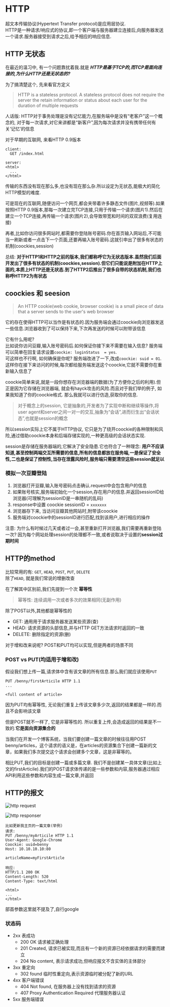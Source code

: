 # HTTP
超文本传输协议(Hypertext Transfer protocol)是应用层协议.  
HTTP是一种请求/响应式的协议,即一个客户端与服务器建立连接后,向服务器发送一个请求.服务器接受到请求之后,给予相应的响应信息.

## HTTP 无状态
在最近的温习中, 有一个问题靠扰着我.就是 ***HTTP是基于TCP的,而TCP是面向连接的,为什么HTTP还是无状态的?***

为了搞清楚这个, 先来看官方定义
> HTTP is a stateless protocol. A stateless protocol does not require the server the retain information or status about each user for the duration of multiple requests

人话版: HTTP对于事务处理是没有记忆能力,在服务端中是没有“老客户”这一个概念的, 对于每一次请求,对它来讲都是“新客户”,因为每次请求并没有携带任何有关‘记忆’的信息

对于早期的互联网, 来看HTTP 0.9版本
```
client:
  GET /index.html
  
server:
<html>
  ...
</html>
```

传输的东西没有现在那么多,也没有现在那么杂.所以设定为无状态,能极大的简化HTTP模型的难度.

可是现在的互联网,随便访问一个网页,都会夹带着许多静态文件(图片,视频等).如果按照HTTP 0.9版本,那每一次建立完TCP连接,只用于传输一个请求(图片1).然后在建立一个TCP连接,再传输一个请求(图片2),会导致带宽和时间的双双浪费(复用连接)

再者,比如你访问很多网站时,都需要你登陆账号密码.你在首页输入网站后,不可能当一刷新或者一点击下一个页面,还要再输入账号密码.这就引申出了很多有状态的机制(coockies,session)

总结:
**对于HTTP1和HTTP之前的版本,我们都称呼它为无状态版本.虽然我们后面开发出了很多有状态的机制(coockies,session).但它们只能说是附加在HTTP上面的,本质上HTTP还是无状态.到了HTTP2后推出了很多自带的状态机制,我们也称呼HTTP2为有状态**

## coockies 和 seesion
> An HTTP cookie(web cookie, browser cookie) is a small piece of data that a server sends to the user's web browser

它的存在使得HTTP可以当作是有状态的.因为服务端会通过coockie向浏览器发送一些信息.浏览器收到了可以保持下来,下次再发送的时候可以附带该信息

它有什么用呢?   
比如说你访问豆瓣,输入账号密码后.如何保证你接下来不需要在输入信息? 服务端可以简单在回复请求设置`coockie: loginStatus  = yes`.  
可这样也不行啊, 如何确保是你呢? 服务端改进了一下,改成`coockie: suid = 01`.这样你在接下来访问的时候,每次都给服务端发送这个coockie,它就不需要你在重新输入信息了

coockie简单来说,就是一段你想存在浏览器端的数据(为了方便你之后的利用).但正是因为它存储在浏览器端, 就会有hayck攻击的风险.而且对于我们举的例子, 如果我知道了你的coockie格式. 那么我就可以进行仿造,获取你的信息.

> 对于概念上的session, 它是抽象的,开发者为了实现中断和继续等操作,将user agent和server之间一对一的交互,抽象为“会话”,进而衍生出“会话状态”,也就是session的概念

所以session实际上它不属于HTTP协议, 它只是为了绕开coockie的各种限制和风险,通过借助coockie本身和后端存储实现的,一种更高级的会话状态实现.

session是存储在服务器端的,它解决了安全隐患.它也符合了一种理念: **用户不应该知道,甚至控制两端交互所需要的信息,所有的信息都放在服务端,一是保证了安全性,二也是保证了控制性,当存在泄露风险时,服务端只需要清空这些session就足以**

### 模拟一次豆瓣登陆
1. 浏览器打开豆瓣,输入账号密码点击确认.request中会包含用户的信息
2. 如果账号核实,服务端初始化一个session,存在用户的信息.并返回sessionID给浏览器(可理解为sessionID是一串随机的乱码)
3. response中设置 coockie sessionID = `xxxxxxx`
4. 浏览器存下来, 当访问豆瓣其他网站时,附带该coockie
5. 服务端对coockie中的sessionID进行匹配,找到该用户,进行相应的操作

注意: 为什么有时候过几天或者过一会,甚至重新打开浏览器,我们需要再重新登陆一次? 因为每个网站处理session的处理都不一致,或者说取决于设置的**session过期时间**

## HTTP的method
比较常用的有: `GET`, `HEAD`, `POST`, `PUT`, `DELETE`  
除了`HEAD`, 就是我们常说的增删改查

在了解其中区别前,我们先提到一个次 **幂等性**
> 幂等性: 连续调用一次或者多次的效果相同(无副作用)

除了POST以外,其他都是幂等性的

- GET: 通用用于请求服务器发送某些资源(查)
- HEAD: 请求资源的头部信息,并与HTTP GET方法请求时返回的一致
- DELETE: 删除指定的资源(删)

对于增和改来说呢? POST和PUT均可以实现,但是两者的场景不同

### POST vs PUT(均适用于增和改)
假设我们想上传一篇,请求体中含有该文章的所有信息.那么我们就应该使用`PUT`
```
PUT /benny/firstArticile HTTP 1.1
...

<full content of article>
```

因为PUT均有幂等性, 无论我们重复上传该文章多少次,返回的结果都是一样的.而且不会影响该文章

但是POST就不一样了, 它是非幂等性的. 所以重复上传,会造成返回的结果是不一致的.**它是面向资源集合的**

当我们在开发一个博客系统，当我们要创建一篇文章的时候往往用POST benny/articles，这个请求的语义是，在articles的资源集合下创建一篇新的文章，如果我们多次提交这个请求会创建多个文章，这是非幂等的。

相比PUT,我们的目标是创建一篇或多篇文章. 我们不是创建某一具体文章(比如上文的firstArticile).我们的POST请求体传递的是一些参数和内容,服务器通过相应API利用这些参数和内容生成一篇文章,并返回

## HTTP的报文

![http request](https://user-gold-cdn.xitu.io/2019/6/14/16b545c9bac2897b?imageslim)

![http responser](https://miro.medium.com/max/2900/1*5QCrgA5LoA8AKR30ce6x5A.png)

```
比如更新我主页的一篇文章(举例)
请求:
PUT /benny/myArticile HTTP 1.1 
User-Agent: Google-Chrome
Coockie: uuid=benny
Host: 10.10.10.10:80

articleName=myFirstArticle

响应:
HTTP/1.1 200 OK
Content-Length: 520
Content-Type: text/html

<html>
...
</html>
```

部首参数这里就不提及了,自行google

### 状态码
- 2xx 表成功
  - 200 OK 请求被正确处理
  - 201 Created, 请求已被实现,而且有一个新的资源已经依据请求的需要而建立
  - 204 No content, 表示请求成功,但响应报文不含实体的主体部分
- 3xx 重定向
  - 302 found 临时性重定向,表示资源临时被分配了新的URL
- 4xx 客户端错误
  - 404 Not found, 在服务器上没有找到请求的资源
  - 407 Proxy Authentication Required 代理服务器认证
- 5xx 服务端错误
